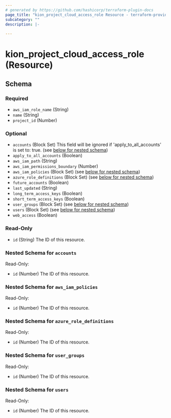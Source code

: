 ```yaml
---
# generated by https://github.com/hashicorp/terraform-plugin-docs
page_title: "kion_project_cloud_access_role Resource - terraform-provider-kion"
subcategory: ""
description: |-
  
---
```


# kion_project_cloud_access_role (Resource)





<!-- schema generated by tfplugindocs -->
## Schema

### Required

- `aws_iam_role_name` (String)
- `name` (String)
- `project_id` (Number)

### Optional

- `accounts` (Block Set) This field will be ignored if 'apply_to_all_accounts' is set to: true. (see [below for nested schema](#nestedblock--accounts))
- `apply_to_all_accounts` (Boolean)
- `aws_iam_path` (String)
- `aws_iam_permissions_boundary` (Number)
- `aws_iam_policies` (Block Set) (see [below for nested schema](#nestedblock--aws_iam_policies))
- `azure_role_definitions` (Block Set) (see [below for nested schema](#nestedblock--azure_role_definitions))
- `future_accounts` (Boolean)
- `last_updated` (String)
- `long_term_access_keys` (Boolean)
- `short_term_access_keys` (Boolean)
- `user_groups` (Block Set) (see [below for nested schema](#nestedblock--user_groups))
- `users` (Block Set) (see [below for nested schema](#nestedblock--users))
- `web_access` (Boolean)

### Read-Only

- `id` (String) The ID of this resource.

<a id="nestedblock--accounts"></a>
### Nested Schema for `accounts`

Read-Only:

- `id` (Number) The ID of this resource.


<a id="nestedblock--aws_iam_policies"></a>
### Nested Schema for `aws_iam_policies`

Read-Only:

- `id` (Number) The ID of this resource.


<a id="nestedblock--azure_role_definitions"></a>
### Nested Schema for `azure_role_definitions`

Read-Only:

- `id` (Number) The ID of this resource.


<a id="nestedblock--user_groups"></a>
### Nested Schema for `user_groups`

Read-Only:

- `id` (Number) The ID of this resource.


<a id="nestedblock--users"></a>
### Nested Schema for `users`

Read-Only:

- `id` (Number) The ID of this resource.
